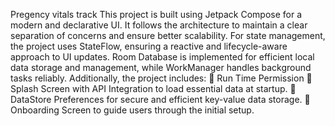 Pregency vitals track
This project is built using Jetpack Compose for a modern and declarative UI. It follows the
architecture to maintain a clear separation of concerns and ensure better scalability.
For state management, the project uses StateFlow, ensuring a reactive and lifecycle-aware 
approach to UI updates. Room Database is implemented for efficient local data storage and 
management, while WorkManager handles background tasks reliably.
Additionally, the project includes:
 Run Time Permission
 Splash Screen with API Integration to load essential data at startup.
 DataStore Preferences for secure and efficient key-value data storage.
 Onboarding Screen to guide users through the initial setup.
